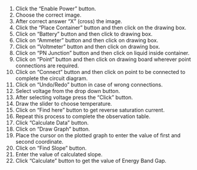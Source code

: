 1.	Click the “Enable Power” button.<br>
2.	Choose the correct image.<br>
3.	After correct answer “X” (cross) the image.<br>
4.	Click the “Place Container” button and then click on the drawing box.<br>
5.	Click on “Battery” button and then click to drawing box.<br>
6.	Click on “Ammeter” button and then click on drawing box.<br>
7.	Click on “Voltmeter” button and then click on drawing box.<br>
8.	Click on “PN Junction” button and then click on liquid inside container.<br>
9.	Click on “Point” button and then click on drawing board wherever point connections are required.<br>
10.	Click on “Connect” button and then click on point to be connected to complete the circuit diagram.<br>
11.	Click on “Undo/Redo” button in case of wrong connections.<br>
12.	Select voltage from the drop down button.<br>
13.	After selecting voltage press the “Click” button.<br>
14.	Draw the slider to choose temperature.<br>
15.	Click on “Find here” button to get reverse saturation current.<br>
16.	Repeat this process to complete the observation table.<br>
17.	Click “Calculate Data” button.<br>
18.	Click on “Draw Graph” button.<br>
19.	Place the cursor on the plotted graph to enter the value of first and second coordinate.<br>
20.	Click on “Find Slope” button.<br>
21.	Enter the value of calculated slope.<br>
22.	Click “Calculate” button to get the value of Energy Band Gap.


